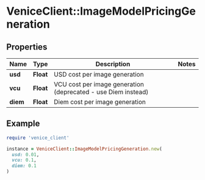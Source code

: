 # VeniceClient::ImageModelPricingGeneration

## Properties

| Name | Type | Description | Notes |
| ---- | ---- | ----------- | ----- |
| **usd** | **Float** | USD cost per image generation |  |
| **vcu** | **Float** | VCU cost per image generation (deprecated - use Diem instead) |  |
| **diem** | **Float** | Diem cost per image generation |  |

## Example

```ruby
require 'venice_client'

instance = VeniceClient::ImageModelPricingGeneration.new(
  usd: 0.01,
  vcu: 0.1,
  diem: 0.1
)
```

